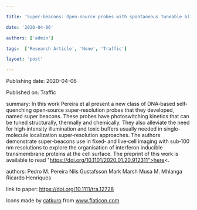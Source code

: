---
title: 'Super‐beacons: Open‐source probes with spontaneous tuneable blinking compatible with live‐cell super‐resolution microscopy'
date: '2020-04-06'
authors: ['admin']
tags:  ['Research Article', 'None', 'Traffic']
layout: 'post'
---
Publishing date: 2020-04-06

Published on: Traffic

summary: In this work Pereira et al present a 
new class of DNA‐based self‐quenching open‐source super‐resolution probes that they developed, named super beacons. These probes have  photoswitching kinetics that can be tuned structurally, thermally and chemically. They also alleviate the need for high‐intensity illumination and toxic buffers usually needed in single‐molecule localization super‐resolution approaches. The authors demonstrate super-beacons use in fixed‐ and live‐cell imaging with sub‐100 nm resolutions to explore the organisation of interferon inducible transmembrane proteins at the cell surface. The preprint of this work is available to read "https://doi.org/10.1101/2020.01.20.912311">here<. 

authors: Pedro M. Pereira  Nils Gustafsson  Mark Marsh  Musa M. Mhlanga  Ricardo Henriques

link to paper: https://doi.org/10.1111/tra.12728

Icons made by <a href="https://www.flaticon.com/free-icon/bookshelves_3576884" title="catkuro">catkuro</a> from <a href="https://www.flaticon.com/" title="Flaticon"> www.flaticon.com</a>